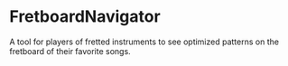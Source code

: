 FretboardNavigator
==================

A tool for players of fretted instruments to see optimized patterns on the fretboard of their favorite songs.
